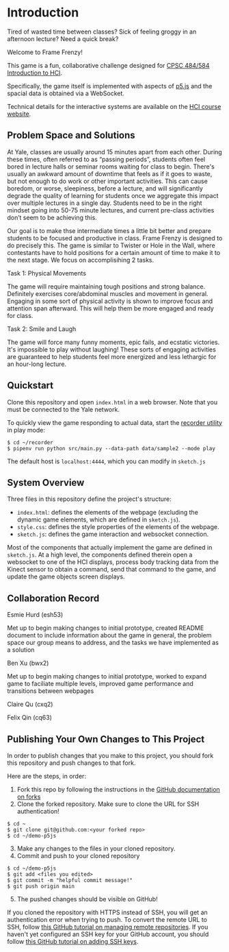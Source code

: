 # Introduction

Tired of wasted time between classes? 
Sick of feeling groggy in an afternoon lecture? 
Need a quick break?

Welcome to Frame Frenzy!

This game is a fun, collaborative challenge designed for [CPSC 484/584 Introduction to HCI](https://cpsc484-584-hci.gitlab.io/s23/project).

Specifically, the game itself is implemented with aspects of [p5.js](https://p5js.org/) and the spacial data is obtained via a WebSocket.

Technical details for the interactive systems are available on the [HCI course website](https://cpsc484-584-hci.gitlab.io/s23/display_tutorial).

## Problem Space and Solutions

At Yale, classes are usually around 15 minutes apart from each other. During these times, often referred to as “passing periods”, students often feel bored in lecture halls or seminar rooms waiting for class to begin. There's usually an awkward amount of downtime that feels as if it goes to waste, but not enough to do work or other important activities. This can cause boredom, or worse, sleepiness, before a lecture, and will significantly degrade the quality of learning for students once we aggregate this impact over multiple lectures in a single day. Students need to be in the right mindset going into 50-75 minute lectures, and current pre-class activities don’t seem to be achieving this.

Our goal is to make thse intermediate times a little bit better and prepare students to be focused and productive in class. Frame Frenzy is designed to do precisely this. The game is similar to Twister or Hole in the Wall, where contestants have to hold positions for a certain amount of time to make it to the next stage. We focus on accomplisihing 2 tasks.

Task 1: Physical Movements

The game will require maintaining tough positions and strong balance. Definitely exercises core/abdominal muscles and movement in general. Engaging in some sort of physical activity is shown to improve focus and attention span afterward. This will help them be more engaged and ready for class.

Task 2: Smile and Laugh

The game will force many funny moments, epic fails, and ecstatic victories. It's impossible to play without laughing! These sorts of engaging activities are guaranteed to help students feel more energized and less lethargic for an hour-long lecture.

## Quickstart

Clone this repository and open `index.html` in a web browser.
Note that you must be connected to the Yale network.

To quickly view the game responding to actual data, start the [recorder utility](https://github.com/Yale-CPSC484-HCI/recorder) in play mode:

```
$ cd ~/recorder
$ pipenv run python src/main.py --data-path data/sample2 --mode play
```

The default host is `localhost:4444`, which you can modify in `sketch.js`

## System Overview

Three files in this repository define the project's structure:

+ `index.html`: defines the elements of the webpage (excluding the dynamic game elements, which are defined in `sketch.js`).
+ `style.css`: defines the style properties of the elements of the webpage.
+ `sketch.js`: defines the game interaction and websocket connection.

Most of the components that actually implement the game are defined in `sketch.js`.
At a high level, the components defined therein open a websocket to one of the HCI displays, process body tracking data from the Kinect sensor to obtain a command, send that command to the game, and update the game objects screen displays.

## Collaboration Record

Esmie Hurd (esh53)

Met up to begin making changes to initial prototype, created README document to include information about the game in general, the problem space our group means to address, and the tasks we have implemented as a solution

Ben Xu (bwx2)

Met up to begin making changes to initial prototype, worked to expand game to faciliate multiple levels, improved game performance and transitions between webpages

Claire Qu (cxq2)

Felix Qin (cq63)

## Publishing Your Own Changes to This Project

In order to publish changes that you make to this project, you should fork this repository and push changes to that fork.

Here are the steps, in order:
1. Fork this repo by following the instructions in the [GitHub documentation on forks](https://docs.github.com/en/get-started/quickstart/fork-a-repo)
2. Clone the forked repository. Make sure to clone the URL for SSH authentication!

```
$ cd ~
$ git clone git@github.com:<your forked repo>
$ cd ~/demo-p5js
```

3. Make any changes to the files in your cloned repository.
4. Commit and push to your cloned repository

```
$ cd ~/demo-p5js
$ git add <files you edited>
$ git commit -m "helpful commit message!"
$ git push origin main
```

5. The pushed changes should be visible on GitHub!

If you cloned the repository with HTTPS instead of SSH, you will get an authentication error when trying to push.
To convert the remote URL to SSH, follow [this GitHub tutorial on managing remote repositories](https://docs.github.com/en/get-started/getting-started-with-git/managing-remote-repositories#switching-remote-urls-from-ssh-to-https).
If you haven't yet configured an SSH key for your GitHub account, you should follow [this GitHub tutorial on adding SSH keys](https://docs.github.com/en/authentication/connecting-to-github-with-ssh/adding-a-new-ssh-key-to-your-github-account).
